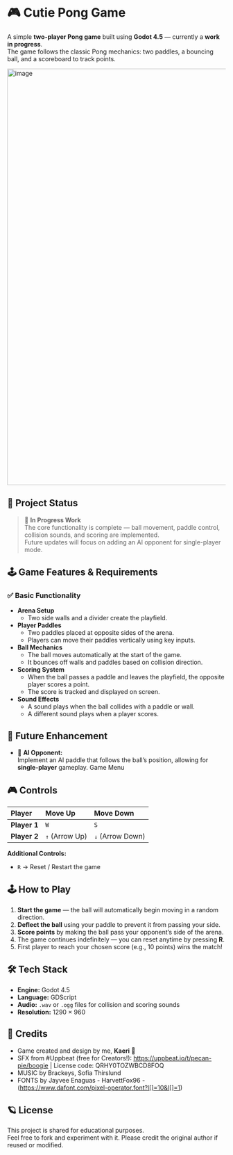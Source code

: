 # 🎮 Cutie Pong Game 

A simple **two-player Pong game** built using **Godot 4.5** — currently a **work in progress**.  
The game follows the classic Pong mechanics: two paddles, a bouncing ball, and a scoreboard to track points.  

<img width="1275" height="958" alt="image" src="https://github.com/user-attachments/assets/64290aba-ef4f-4207-b750-beacc3a0f2a5" />


## 🚧 Project Status
> 🧱 **In Progress Work**  
The core functionality is complete — ball movement, paddle control, collision sounds, and scoring are implemented.  
Future updates will focus on adding an AI opponent for single-player mode.



## 🕹️ Game Features & Requirements

### ✅ Basic Functionality
- **Arena Setup**  
  - Two side walls and a divider create the playfield.
- **Player Paddles**  
  - Two paddles placed at opposite sides of the arena.  
  - Players can move their paddles vertically using key inputs.
- **Ball Mechanics**  
  - The ball moves automatically at the start of the game.  
  - It bounces off walls and paddles based on collision direction.
- **Scoring System**  
  - When the ball passes a paddle and leaves the playfield, the opposite player scores a point.  
  - The score is tracked and displayed on screen.
- **Sound Effects**  
  - A sound plays when the ball collides with a paddle or wall.  
  - A different sound plays when a player scores.



## 🧩 Future Enhancement

- 🧠 **AI Opponent:**  
  Implement an AI paddle that follows the ball’s position, allowing for **single-player** gameplay. Game Menu 



## 🎮 Controls

| Player | Move Up | Move Down |
|:-------|:---------|:----------|
| **Player 1** | `W` | `S` |
| **Player 2** | `↑` (Arrow Up) | `↓` (Arrow Down) |

**Additional Controls:**
- `R` → Reset / Restart the game



## 🕹️ How to Play

1. **Start the game** — the ball will automatically begin moving in a random direction.  
2. **Deflect the ball** using your paddle to prevent it from passing your side.  
3. **Score points** by making the ball pass your opponent’s side of the arena.  
4. The game continues indefinitely — you can reset anytime by pressing **R**.  
5. First player to reach your chosen score (e.g., 10 points) wins the match!



## 🛠️ Tech Stack

- **Engine:** Godot 4.5  
- **Language:** GDScript  
- **Audio:** `.wav` or `.ogg` files for collision and scoring sounds  
- **Resolution:** 1290 × 960  



## 🧾 Credits

- Game created and design by me, **Kaeri** 🎨  
- SFX from #Uppbeat (free for Creators!): https://uppbeat.io/t/pecan-pie/boogie | License code: QRHY0TOZWBCD8FOQ
- MUSIC by Brackeys, Sofia Thirslund
- FONTS by Jayvee Enaguas - HarvettFox96 - (https://www.dafont.com/pixel-operator.font?l[]=10&l[]=1)



## 🪐 License

This project is shared for educational purposes.  
Feel free to fork and experiment with it. Please credit the original author if reused or modified.



